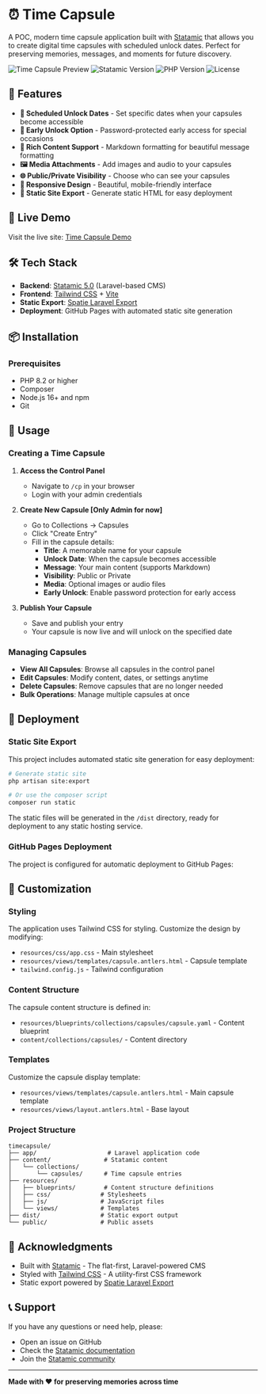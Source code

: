 # ⏰ Time Capsule

A POC, modern time capsule application built with [Statamic](https://statamic.com) that allows you to create digital time capsules with scheduled unlock dates. Perfect for preserving memories, messages, and moments for future discovery.

![Time Capsule Preview](https://img.shields.io/badge/Status-Live-brightgreen)
![Statamic Version](https://img.shields.io/badge/Statamic-5.0-blue)
![PHP Version](https://img.shields.io/badge/PHP-8.2+-purple)
![License](https://img.shields.io/badge/License-MIT-green)

## 🌟 Features

- **📅 Scheduled Unlock Dates** - Set specific dates when your capsules become accessible
- **🔐 Early Unlock Option** - Password-protected early access for special occasions
- **📝 Rich Content Support** - Markdown formatting for beautiful message formatting
- **🖼️ Media Attachments** - Add images and audio to your capsules
- **🌐 Public/Private Visibility** - Choose who can see your capsules
- **📱 Responsive Design** - Beautiful, mobile-friendly interface
- **🚀 Static Site Export** - Generate static HTML for easy deployment

## 🚀 Live Demo

Visit the live site: [Time Capsule Demo](https://dcs-soni.github.io/time-capsule/)

## 🛠️ Tech Stack

- **Backend**: [Statamic 5.0](https://statamic.com) (Laravel-based CMS)
- **Frontend**: [Tailwind CSS](https://tailwindcss.com) + [Vite](https://vitejs.dev)
- **Static Export**: [Spatie Laravel Export](https://github.com/spatie/laravel-export)
- **Deployment**: GitHub Pages with automated static site generation

## 📦 Installation

### Prerequisites

- PHP 8.2 or higher
- Composer
- Node.js 16+ and npm
- Git


## 🎯 Usage

### Creating a Time Capsule

1. **Access the Control Panel**
   - Navigate to `/cp` in your browser
   - Login with your admin credentials

2. **Create New Capsule [Only Admin for now]**
   - Go to Collections → Capsules
   - Click "Create Entry"
   - Fill in the capsule details:
     - **Title**: A memorable name for your capsule
     - **Unlock Date**: When the capsule becomes accessible
     - **Message**: Your main content (supports Markdown)
     - **Visibility**: Public or Private
     - **Media**: Optional images or audio files
     - **Early Unlock**: Enable password protection for early access

3. **Publish Your Capsule**
   - Save and publish your entry
   - Your capsule is now live and will unlock on the specified date

### Managing Capsules

- **View All Capsules**: Browse all capsules in the control panel
- **Edit Capsules**: Modify content, dates, or settings anytime
- **Delete Capsules**: Remove capsules that are no longer needed
- **Bulk Operations**: Manage multiple capsules at once

## 🚀 Deployment

### Static Site Export

This project includes automated static site generation for easy deployment:

```bash
# Generate static site
php artisan site:export

# Or use the composer script
composer run static
```

The static files will be generated in the `/dist` directory, ready for deployment to any static hosting service.

### GitHub Pages Deployment

The project is configured for automatic deployment to GitHub Pages:


## 🎨 Customization

### Styling

The application uses Tailwind CSS for styling. Customize the design by modifying:

- `resources/css/app.css` - Main stylesheet
- `resources/views/templates/capsule.antlers.html` - Capsule template
- `tailwind.config.js` - Tailwind configuration

### Content Structure

The capsule content structure is defined in:
- `resources/blueprints/collections/capsules/capsule.yaml` - Content blueprint
- `content/collections/capsules/` - Content directory

### Templates

Customize the capsule display template:
- `resources/views/templates/capsule.antlers.html` - Main capsule template
- `resources/views/layout.antlers.html` - Base layout


### Project Structure

```
timecapsule/
├── app/                    # Laravel application code
├── content/               # Statamic content
│   └── collections/
│       └── capsules/      # Time capsule entries
├── resources/
│   ├── blueprints/        # Content structure definitions
│   ├── css/              # Stylesheets
│   ├── js/               # JavaScript files
│   └── views/            # Templates
├── dist/                 # Static export output
└── public/               # Public assets
```


## 🙏 Acknowledgments

- Built with [Statamic](https://statamic.com) - The flat-first, Laravel-powered CMS
- Styled with [Tailwind CSS](https://tailwindcss.com) - A utility-first CSS framework
- Static export powered by [Spatie Laravel Export](https://github.com/spatie/laravel-export)

## 📞 Support

If you have any questions or need help, please:

- Open an issue on GitHub
- Check the [Statamic documentation](https://statamic.dev/)
- Join the [Statamic community](https://statamic.com/discord)

---

**Made with ❤️ for preserving memories across time**
